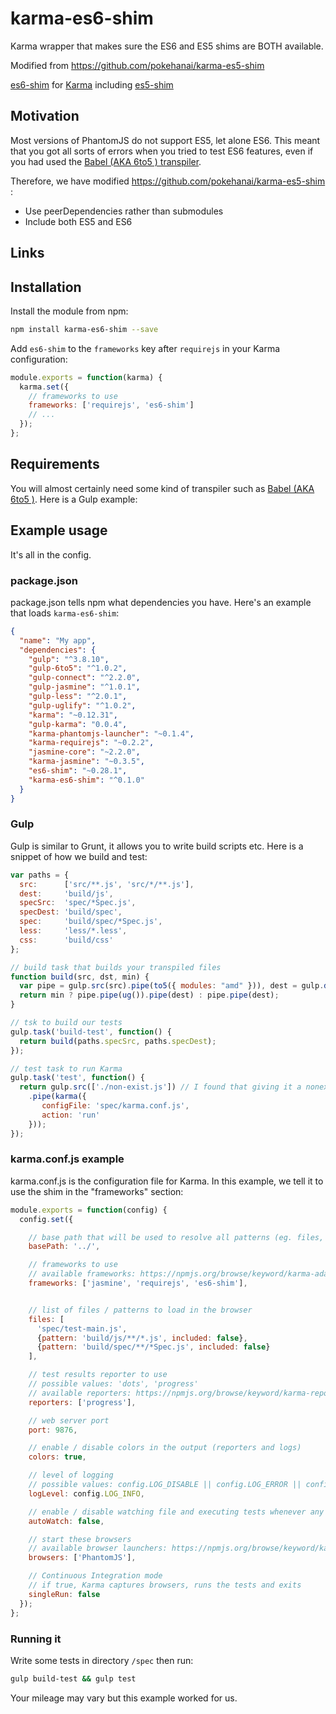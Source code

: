 karma-es6-shim
==============

Karma wrapper that makes sure the ES6 and ES5 shims are BOTH available.

Modified from https://github.com/pokehanai/karma-es5-shim

[es6-shim][] for [Karma][] including [es5-shim][]

[es6-shim]: https://github.com/paulmillr/es6-shim/
[es5-shim]: https://github.com/es5-shim/es5-shim/
[karma]:    http://karma-runner.github.io

Motivation
----------

Most versions of PhantomJS do not support ES5, let alone ES6. This meant that you got all sorts of errors when you tried to test ES6 features, even if you had used the [Babel (AKA 6to5 ) transpiler](https://babeljs.io/).

Therefore, we have modified https://github.com/pokehanai/karma-es5-shim :

* Use peerDependencies rather than submodules
* Include both ES5 and ES6

Links
-----

[Karma Runner Project]: https://github.com/karma-runner/karma
[karma-requirejs plugin]: http://karma-runner.github.io/0.8/plus/RequireJS.html
[karma-phantomjs-launcher]: -https://github.com/karma-runner/karma-phantomjs-launcher

Installation
------------

Install the module from npm:

```sh
npm install karma-es6-shim --save
```

Add `es6-shim` to the `frameworks` key after `requirejs` in your Karma configuration:

```js
module.exports = function(karma) {
  karma.set({
    // frameworks to use
    frameworks: ['requirejs', 'es6-shim']
    // ...
  });
};
```

Requirements
------------

You will almost certainly need some kind of transpiler such as [Babel (AKA 6to5 )](https://babeljs.io/). Here is a Gulp example:

Example usage
-------------

It's all in the config.

### package.json

package.json tells npm what dependencies you have. Here's an example that loads `karma-es6-shim`:

```json
{
  "name": "My app",
  "dependencies": {
    "gulp": "^3.8.10",
    "gulp-6to5": "^1.0.2",
    "gulp-connect": "^2.2.0",
    "gulp-jasmine": "^1.0.1",
    "gulp-less": "^2.0.1",
    "gulp-uglify": "^1.0.2",
    "karma": "~0.12.31",
    "gulp-karma": "0.0.4",
    "karma-phantomjs-launcher": "~0.1.4",
    "karma-requirejs": "~0.2.2",
    "jasmine-core": "~2.2.0",
    "karma-jasmine": "~0.3.5",
    "es6-shim": "~0.28.1",
    "karma-es6-shim": "^0.1.0"
  }
}
````


### Gulp

Gulp is similar to Grunt, it allows you to write build scripts etc. Here is a snippet of how we build and test:

```javascript
var paths = {
  src:      ['src/**.js', 'src/*/**.js'],
  dest:     'build/js',
  specSrc:  'spec/*Spec.js',
  specDest: 'build/spec',
  spec:     'build/spec/*Spec.js',
  less:     'less/*.less',
  css:      'build/css'
};

// build task that builds your transpiled files
function build(src, dst, min) {
  var pipe = gulp.src(src).pipe(to5({ modules: "amd" })), dest = gulp.dest(dst);
  return min ? pipe.pipe(ug()).pipe(dest) : pipe.pipe(dest);
}

// tsk to build our tests
gulp.task('build-test', function() {
  return build(paths.specSrc, paths.specDest);
});

// test task to run Karma
gulp.task('test', function() {
  return gulp.src(['./non-exist.js']) // I found that giving it a nonexistent file causes it to use karma.conf.js's file list
    .pipe(karma({
       configFile: 'spec/karma.conf.js',
       action: 'run'
    }));
});
```

### karma.conf.js example

karma.conf.js is the configuration file for Karma. In this example, we tell it to use the shim in the "frameworks" section:

```javascript
module.exports = function(config) {
  config.set({

    // base path that will be used to resolve all patterns (eg. files, exclude)
    basePath: '../',

    // frameworks to use
    // available frameworks: https://npmjs.org/browse/keyword/karma-adapter
    frameworks: ['jasmine', 'requirejs', 'es6-shim'],


    // list of files / patterns to load in the browser
    files: [
      'spec/test-main.js',
      {pattern: 'build/js/**/*.js', included: false},
      {pattern: 'build/spec/**/*Spec.js', included: false}
    ],

    // test results reporter to use
    // possible values: 'dots', 'progress'
    // available reporters: https://npmjs.org/browse/keyword/karma-reporter
    reporters: ['progress'],

    // web server port
    port: 9876,

    // enable / disable colors in the output (reporters and logs)
    colors: true,

    // level of logging
    // possible values: config.LOG_DISABLE || config.LOG_ERROR || config.LOG_WARN || config.LOG_INFO || config.LOG_DEBUG
    logLevel: config.LOG_INFO,

    // enable / disable watching file and executing tests whenever any file changes
    autoWatch: false,

    // start these browsers
    // available browser launchers: https://npmjs.org/browse/keyword/karma-launcher
    browsers: ['PhantomJS'],

    // Continuous Integration mode
    // if true, Karma captures browsers, runs the tests and exits
    singleRun: false
  });
};

```

### Running it

Write some tests in directory `/spec` then run:

```bash
gulp build-test && gulp test
```

Your mileage may vary but this example worked for us.
